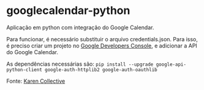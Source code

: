 # googlecalendar-python
Aplicação em python com integração do Google Calendar.

Para funcionar, é necessário substituir o arquivo credentials.json.
Para isso, é preciso criar um projeto no [Google Developers Console](https://console.developers.google.com/), e adicionar a API do Google Calendar.


As dependências necessárias são:
``pip install --upgrade google-api-python-client google-auth-httplib2 google-auth-oauthlib``



Fonte: [Karen Collective](https://karenapp.io/articles/2019/07/how-to-automate-google-calendar-with-python-using-the-calendar-api/)
